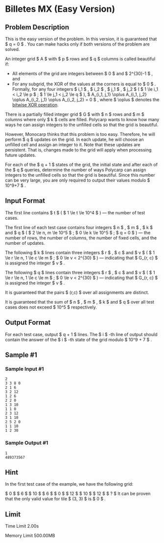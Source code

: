 # Billetes MX (Easy Version)

## Problem Description

This is the easy version of the problem. In this version, it is guaranteed that $ q = 0 $ . You can make hacks only if both versions of the problem are solved.

An integer grid $ A $ with $ p $ rows and $ q $ columns is called beautiful if:

- All elements of the grid are integers between $ 0 $ and $ 2^{30}-1 $ , and
- For any subgrid, the XOR of the values at the corners is equal to $ 0 $ . Formally, for any four integers $ i_1 $ , $ i_2 $ , $ j_1 $ , $ j_2 $ ( $ 1 \le i_1 < i_2 \le p $ ; $ 1 \le j_1 < j_2 \le q $ ), $ A_{i_1, j_1} \oplus A_{i_1, j_2} \oplus A_{i_2, j_1} \oplus A_{i_2, j_2} = 0 $ , where $ \oplus $ denotes the [bitwise XOR operation](https://en.wikipedia.org/wiki/Bitwise_operation#XOR).

There is a partially filled integer grid $ G $ with $ n $ rows and $ m $ columns where only $ k $ cells are filled. Polycarp wants to know how many ways he can assign integers to the unfilled cells so that the grid is beautiful.

However, Monocarp thinks that this problem is too easy. Therefore, he will perform $ q $ updates on the grid. In each update, he will choose an unfilled cell and assign an integer to it. Note that these updates are persistent. That is, changes made to the grid will apply when processing future updates.

For each of the $ q + 1 $ states of the grid, the initial state and after each of the $ q $ queries, determine the number of ways Polycarp can assign integers to the unfilled cells so that the grid is beautiful. Since this number can be very large, you are only required to output their values modulo $ 10^9+7 $ .

## Input Format

The first line contains $ t $ ( $ 1 \le t \le 10^4 $ ) — the number of test cases.

The first line of each test case contains four integers $ n $ , $ m $ , $ k $ and $ q $ ( $ 2 \le n, m \le 10^5 $ ; $ 0 \le k \le 10^5 $ ; $ q = 0 $ ) — the number of rows, the number of columns, the number of fixed cells, and the number of updates.

The following $ k $ lines contain three integers $ r $ , $ c $ and $ v $ ( $ 1 \le r \le n, 1 \le c \le m $ ; $ 0 \le v < 2^{30} $ ) — indicating that $ G_{r, c} $ is assigned the integer $ v $ .

The following $ q $ lines contain three integers $ r $ , $ c $ and $ v $ ( $ 1 \le r \le n, 1 \le c \le m $ ; $ 0 \le v < 2^{30} $ ) — indicating that $ G_{r, c} $ is assigned the integer $ v $ .

It is guaranteed that the pairs $ (r,c) $ over all assignments are distinct.

It is guaranteed that the sum of $ n $ , $ m $ , $ k $ and $ q $ over all test cases does not exceed $ 10^5 $ respectively.

## Output Format

For each test case, output $ q + 1 $ lines. The $ i $ -th line of output should contain the answer of the $ i $ -th state of the grid modulo $ 10^9 + 7 $ .

## Sample #1

### Sample Input #1

```
2
3 3 8 0
2 1 6
3 2 12
1 2 6
2 2 0
1 3 10
1 1 0
2 3 12
3 1 10
2 5 2 0
1 1 10
1 2 30
```

### Sample Output #1

```
1
489373567
```

## Hint

In the first test case of the example, we have the following grid:

  $ 0 $  $ 6 $  $ 10 $  $ 6 $  $ 0 $  $ 12 $  $ 10 $  $ 12 $  $ ? $ It can be proven that the only valid value for tile $ (3, 3) $ is $ 0 $ .

## Limit



Time Limit
2.00s

Memory Limit
500.00MB